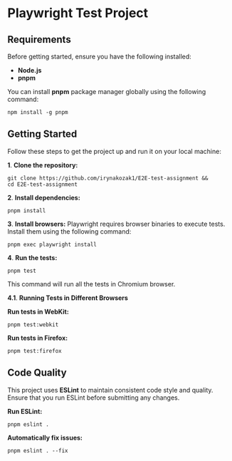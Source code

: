 # Playwright Test Project

## Requirements

Before getting started, ensure you have the following installed:

- **Node.js**
- **pnpm**

You can install **pnpm** package manager globally using the following command:

```
npm install -g pnpm
```

## Getting Started
Follow these steps to get the project up and run it on your local machine:

**1**. __Clone the repository:__
```
git clone https://github.com/irynakozak1/E2E-test-assignment && 
cd E2E-test-assignment
```
**2**. __Install dependencies:__
```
pnpm install
```
**3**. __Install browsers:__ Playwright requires browser binaries to execute tests. Install them using the following command:
```
pnpm exec playwright install
```
**4**. __Run the tests:__
```
pnpm test
```
This command will run all the tests in Chromium browser. 

**4.1**. __Running Tests in Different Browsers__

__Run tests in WebKit:__
```
pnpm test:webkit
```
__Run tests in Firefox:__
```
pnpm test:firefox
```

## Code Quality

This project uses **ESLint** to maintain consistent code style and quality. Ensure that you run ESLint before submitting any changes.

__Run  ESLint:__
```
pnpm eslint .
```

__Automatically fix issues:__
```
pnpm eslint . --fix
```
